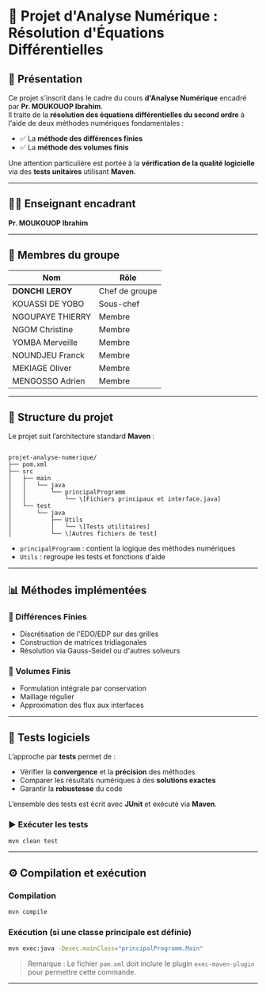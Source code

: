 # 🧮 Projet d'Analyse Numérique : Résolution d'Équations Différentielles

## 📘 Présentation

Ce projet s'inscrit dans le cadre du cours **d'Analyse Numérique** encadré par **Pr. MOUKOUOP Ibrahim**.  
Il traite de la **résolution des équations différentielles du second ordre** à l'aide de deux méthodes numériques fondamentales :

- ✅ La **méthode des différences finies**
- ✅ La **méthode des volumes finis**

Une attention particulière est portée à la **vérification de la qualité logicielle** via des **tests unitaires** utilisant **Maven**.

---

## 🧑‍🏫 Enseignant encadrant

**Pr. MOUKOUOP Ibrahim**

---

## 👥 Membres du groupe

| Nom              | Rôle           |
| ---------------- | -------------- |
| **DONCHI LEROY** | Chef de groupe |
| KOUASSI DE YOBO  | Sous-chef      |
| NGOUPAYE THIERRY | Membre         |
| NGOM Christine   | Membre         |
| YOMBA Merveille  | Membre         |
| NOUNDJEU Franck  | Membre         |
| MEKIAGE Oliver   | Membre         |
| MENGOSSO Adrien  | Membre         |

---


## 📂 Structure du projet

Le projet suit l’architecture standard **Maven** :

```

projet-analyse-numerique/
├── pom.xml
├── src
│   ├── main
│   │   └── java
│   │       └── principalProgramm
│   │           └── \[Fichiers principaux et interface.java]
│   └── test
│       └── java
│           ├── Utils
│           │   └── \[Tests utilitaires]
│           └── \[Autres fichiers de test]

````

- `principalProgramm` : contient la logique des méthodes numériques
- `Utils` : regroupe les tests et fonctions d'aide

---

## 📊 Méthodes implémentées

### 🔹 Différences Finies
- Discrétisation de l'EDO/EDP sur des grilles
- Construction de matrices tridiagonales
- Résolution via Gauss-Seidel ou d'autres solveurs

### 🔹 Volumes Finis
- Formulation intégrale par conservation
- Maillage régulier
- Approximation des flux aux interfaces

---

## 🧪 Tests logiciels

L’approche par **tests** permet de :
- Vérifier la **convergence** et la **précision** des méthodes
- Comparer les résultats numériques à des **solutions exactes**
- Garantir la **robustesse** du code

L’ensemble des tests est écrit avec **JUnit** et exécuté via **Maven**.

### ▶️ Exécuter les tests
```bash
mvn clean test
````

---



## ⚙️ Compilation et exécution

### Compilation

```bash
mvn compile
```

### Exécution (si une classe principale est définie)

```bash
mvn exec:java -Dexec.mainClass="principalProgramm.Main"
```

> Remarque : Le fichier `pom.xml` doit inclure le plugin `exec-maven-plugin` pour permettre cette commande.

---

